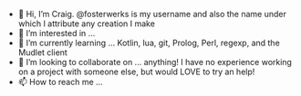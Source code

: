 - 👋 Hi, I’m Craig. @fosterwerks is my username and also the name under which I attribute any creation I make
- 👀 I’m interested in ... 
- 🌱 I’m currently learning ... Kotlin, lua, git, Prolog, Perl, regexp, and the Mudlet client
- 💞️ I’m looking to collaborate on ... anything! I have no experience working on a project with someone else, but would LOVE to try an help!
- 📫 How to reach me ...

<!---
fosterwerks/fosterwerks is a ✨ special ✨ repository because its `README.md` (this file) appears on your GitHub profile.
You can click the Preview link to take a look at your changes.
--->
